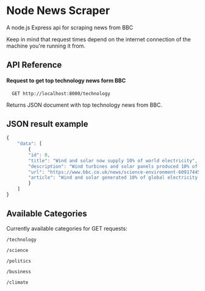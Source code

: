 
# Node News Scraper

A node.js Express api for scraping news from BBC

Keep in mind that request times depend on the internet connection of the machine you're running it from.



## API Reference

#### Request to get top technology news form BBC

```http
  GET http://localhost:8000/technology
```
Returns JSON document with top technology news from BBC.




## JSON result example

```javascript
{
    "data": [
        {
        "id": 0,
        "title": "Wind and solar now supply 10% of world electricity",
        "description": "Wind turbines and solar panels produced 10% of global electricity in 2021 but coal also had a resurgence.",
        "url": "https://www.bbc.co.uk/news/science-environment-60917445",
        "article": "Wind and solar generated 10% of global electricity for the first time in 2021, a new analysis shows."
        }
    ]
}
```


## Available Categories

Currently available categories for GET requests:

`/technology`

`/science`

`/politics`

`/business`

`/climate`
